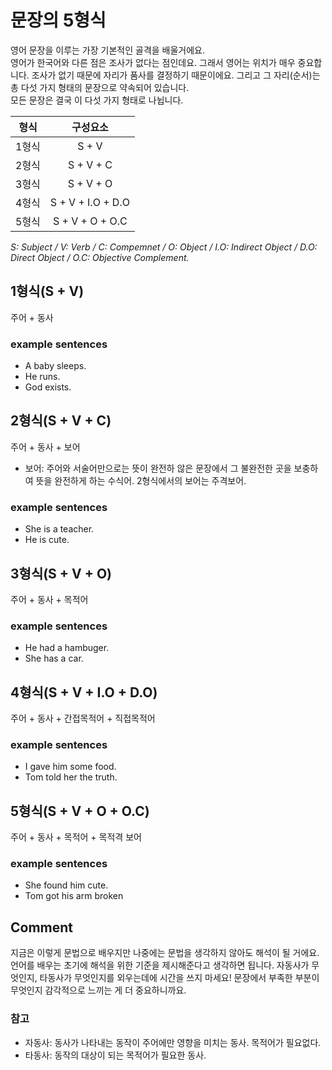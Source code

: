 # 문장의 5형식
영어 문장을 이루는 가장 기본적인 골격을 배울거에요.<br>
영어가 한국어와 다른 점은 조사가 없다는 점인데요. 그래서 영어는 위치가 매우 중요합니다.
조사가 없기 때문에 자리가 품사를 결정하기 때문이에요.
그리고 그 자리(순서)는 총 다섯 가지 형태의 문장으로 약속되어 있습니다.<br>
모든 문장은 결국 이 다섯 가지 형태로 나뉩니다.

|형식|구성요소|
|:------:|:------:|
|1형식| S + V|
|2형식| S + V + C|
3형식| S + V + O
4형식| S + V + I.O + D.O
5형식| S + V + O + O.C

*S: Subject / V: Verb / C: Compemnet / O: Object / I.O: Indirect Object / D.O: Direct Object / O.C: Objective Complement.*
## 1형식(S + V)
주어 + 동사
### example sentences
- A baby sleeps.
- He runs.
- God exists.
## 2형식(S + V + C)
주어 + 동사 + 보어
-  보어: 주어와 서술어만으로는 뜻이 완전하 않은 문장에서 그 불완전한 곳을 보충하여 뜻을 완전하게 하는 수식어.
  2형식에서의 보어는 주격보어.  
### example sentences
- She is a teacher.
- He is cute.
## 3형식(S + V + O)
주어 + 동사 + 목적어
### example sentences
- He had a hambuger.
- She has a car.
## 4형식(S + V + I.O + D.O)
주어 + 동사 + 간접목적어 + 직접목적어
### example sentences
- I gave him some food.
- Tom told her the truth.
## 5형식(S + V + O + O.C)
주어 + 동사 + 목적어 + 목적격 보어
### example sentences
- She found him cute.
- Tom got his arm broken

## Comment
지금은 이렇게 문법으로 배우지만 나중에는 문법을 생각하지 않아도 해석이 될 거에요.
언어를 배우는 초기에 해석을 위한 기준을 제시해준다고 생각하면 됩니다.
자동사가 무엇인지, 타동사가 무엇인지를 외우는데에 시간을 쓰지 마세요!
문장에서 부족한 부분이 무엇인지 감각적으로 느끼는 게 더 중요하니까요.

### 참고
- 자동사: 동사가 나타내는 동작이 주어에만 영향을 미치는 동사. 목적어가 필요없다.
- 타동사: 동작의 대상이 되는 목적어가 필요한 동사.
